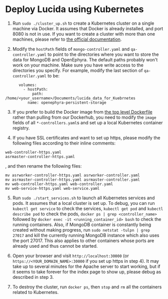 # Deploy Lucida using Kubernetes

1. Run `sudo ./cluster_up.sh` to create a Kubernetes cluster on a single machine via Docker.
  It assumes that Docker is already installed, and port 8080 is not in use.
  If you want to create a cluster with more than one machines,
  please refer to [the official documentation](http://kubernetes.io/docs/).

2. Modify the `hostPath` fields of `mongo-controller.yaml` and `qa-controller.yaml`
  to point to the directories where you want to store the data for MongoDB and OpenEphyra.
  The default paths probably won't work on your machine.
  Make sure you have write access to the directories you specify.
  For example, modify the last section of `qa-controller.yaml` to be:

  ```
        volumes:
          - hostPath:
              path: /home/<your_username>/Documents/lucida_data_for_Kuebrnetes
            name: openephyra-persistent-storage
  ```

3. If you prefer to build the Docker image from [the top level Dockerfile](../../Dockerfile)
  rather than pulling from our Dockerhub, you need to modify
  the `image` fields of all `*-controllers.yaml`s and set up a local Kubernetes container registry.

4. If you have SSL certificates and want to set up https, please modify the following files according to their inline comments:

  ```
  web-controller-https.yaml
  asrmaster-controller-https.yaml
  ```
  
  , and then rename the following files:
  
  ```
  mv asrworker-controller-https.yaml asrworker-controller.yaml
  mv asrmaster-controller-https.yaml asrmaster-controller.yaml
  mv web-controller-https.yaml web-controller.yaml
  mv web-service-https.yaml web-service.yaml
  ```

5. Run `sudo ./start_services.sh` to launch all Kubernetes services and pods.
  It assumes that a local cluster is set up.
  To debug, you can run `kubectl get service` to check the services,
  `kubectl get pod` and `kubectl describe pod` to check the pods,
  `docker ps | grep <controller_name>` followed by `docker exec -it <running_container_id> bash` to check the running containers.
  Also, if MongoDB container is constantly being created without making progress, 
  run `sudo netstat -tulpn | grep 27017` and kill the currently running MongoDB instance which also uses the port 27017.
  This also applies to other containers whose ports are already used and thus cannot be started.

6. Open your browser and visit `http://localhost:30000` (or `https://<YOUR_DOMAIN_NAME>:30000` if you set up https in step 4).
  It may take up to several minutes for the Apache server to start working,
  but if it seems to take forever for the index page to show up, please debug as described in step 3.

7. To destroy the cluster, run `docker ps`, then `stop` and `rm` all the containers related to Kubernetes.
